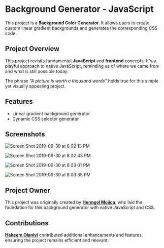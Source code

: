 
# Background Generator - JavaScript

This project is a **Background Color Generator**. It allows users to create custom linear gradient backgrounds and generates the corresponding CSS code.

## Project Overview
This project revisits fundamental **JavaScript** and **frontend** concepts. It's a playful approach to native JavaScript, reminding us of where we came from and what is still possible today.

The phrase *"A picture is worth a thousand words"* holds true for this simple yet visually appealing project.

## Features
- Linear gradient background generator
- Dynamic CSS selector generator

## Screenshots
![Screen Shot 2019-09-30 at 8 02 13 PM](https://user-images.githubusercontent.com/5779193/65923585-d565fb80-e3bf-11e9-9cb7-20b746014a8d.png)

![Screen Shot 2019-09-30 at 8 02 43 PM](https://user-images.githubusercontent.com/5779193/65923597-de56cd00-e3bf-11e9-8b6c-7775c80a5b8f.png)

![Screen Shot 2019-09-30 at 8 03 01 PM](https://user-images.githubusercontent.com/5779193/65923614-ed3d7f80-e3bf-11e9-9f87-0fbeecb1047c.png)

![Screen Shot 2019-09-30 at 8 03 35 PM](https://user-images.githubusercontent.com/5779193/65923623-f4fd2400-e3bf-11e9-822d-bb4660a26a60.png)

## Project Owner
This project was originally created by **[Henngel Mojica](https://github.com/henngelm/background-generator-javascript)**, who laid the foundation for this background generator with native JavaScript and CSS.

## Contributions
**[Hakeem Olaniyi](https://github.com/olaniyihakeemboluwatife/background-generator-javascript)** contributed additional enhancements and features, ensuring the project remains efficient and relevant.
